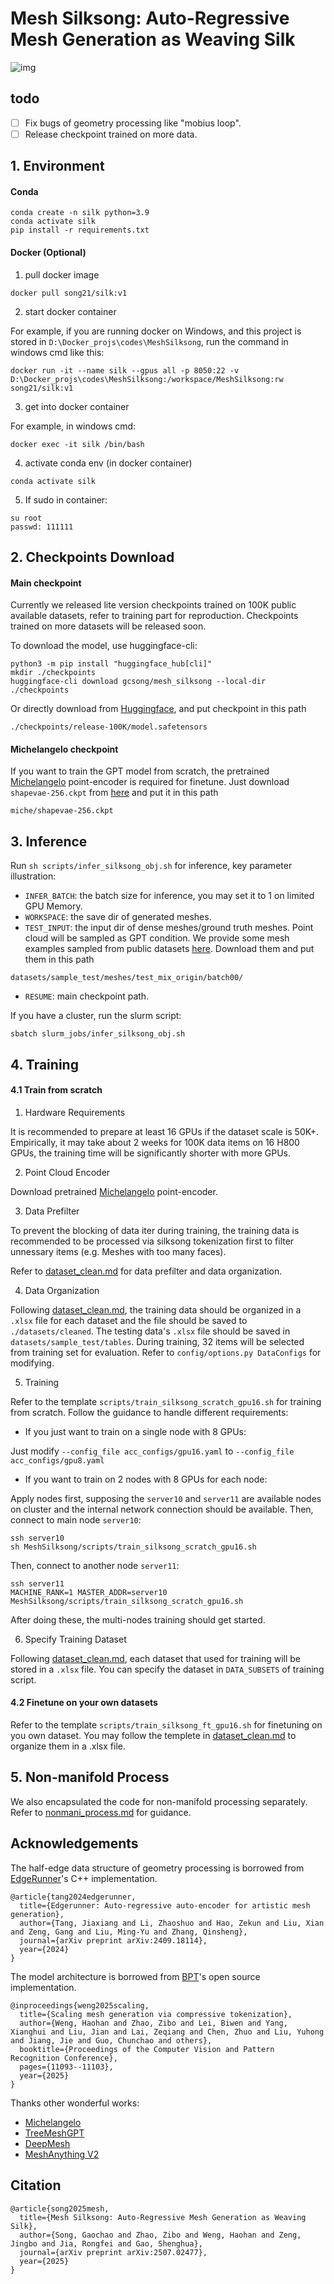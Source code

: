 # Mesh Silksong: Auto-Regressive Mesh Generation as Weaving Silk


![img](./assets/teaser_mid_compress.png)

## todo
- [ ] Fix bugs of geometry processing like "mobius loop".
- [ ] Release checkpoint trained on more data.

## 1. Environment
#### Conda
```
conda create -n silk python=3.9
conda activate silk
pip install -r requirements.txt
```
#### Docker (Optional)
1. pull docker image
```
docker pull song21/silk:v1
```
2. start docker container

For example, if you are running docker on Windows, and this project is stored in `D:\Docker_projs\codes\MeshSilksong`, run the command in windows cmd like this:
```
docker run -it --name silk --gpus all -p 8050:22 -v D:\Docker_projs\codes\MeshSilksong:/workspace/MeshSilksong:rw song21/silk:v1
```
3. get into docker container

For example, in windows cmd:
```
docker exec -it silk /bin/bash
```
4. activate conda env (in docker container)
```
conda activate silk
```
5. If sudo in container:
```
su root
passwd: 111111
```

## 2. Checkpoints Download

#### Main checkpoint

Currently we released lite version checkpoints trained on 100K public available datasets, refer to training part for reproduction. Checkpoints trained on more datasets will be released soon.

To download the model, use huggingface-cli:

```
python3 -m pip install "huggingface_hub[cli]"
mkdir ./checkpoints
huggingface-cli download gcsong/mesh_silksong --local-dir ./checkpoints
```
Or directly download from [Huggingface](https://huggingface.co/gcsong/mesh_silksong/tree/main), and put checkpoint in this path
```
./checkpoints/release-100K/model.safetensors
```

#### Michelangelo checkpoint

If you want to train the GPT model from scratch, the pretrained [Michelangelo](https://github.com/NeuralCarver/Michelangelo) point-encoder is required for finetune. Just download `shapevae-256.ckpt` from [here](https://huggingface.co/Maikou/Michelangelo/tree/main/checkpoints/aligned_shape_latents) and put it in this path
```
miche/shapevae-256.ckpt
```

## 3. Inference
Run `sh scripts/infer_silksong_obj.sh` for inference, key parameter illustration:
- `INFER_BATCH`: the batch size for inference, you may set it to 1 on limited GPU Memory.
- `WORKSPACE`: the save dir of generated meshes.
- `TEST_INPUT`: the input dir of dense meshes/ground truth meshes. Point cloud will be sampled as GPT condition. We provide some mesh examples sampled from public datasets [here](https://drive.google.com/drive/folders/1zR7UpC1LJPN2mQC_CfR-Dn2lHRWXG5Eb?usp=sharing). Download them and put them in this path
```
datasets/sample_test/meshes/test_mix_origin/batch00/
```
- `RESUME`: main checkpoint path.

If you have a cluster, run the slurm script:
```
sbatch slurm_jobs/infer_silksong_obj.sh
```

## 4. Training
#### 4.1 Train from scratch
1. Hardware Requirements

It is recommended to prepare at least 16 GPUs if the dataset scale is 50K+. Empirically, it may take about 2 weeks for 100K data items on 16 H800 GPUs, the training time will be significantly shorter with more GPUs.

2. Point Cloud Encoder

Download pretrained [Michelangelo](https://github.com/NeuralCarver/Michelangelo) point-encoder.

3. Data Prefilter

To prevent the blocking of data iter during training, the training data is recommended to be processed via silksong tokenization first to filter unnessary items (e.g. Meshes with too many faces).

Refer to [dataset_clean.md](https://github.com/gaochao-s/Mesh-Silksong/blob/main/dataset_clean.md) for data prefilter and data organization.


4. Data Organization

Following [dataset_clean.md](https://github.com/gaochao-s/Mesh-Silksong/blob/main/dataset_clean.md), the training data should be organized in a `.xlsx` file for each dataset and the file should be saved to `./datasets/cleaned`. The testing data's `.xlsx` file should be saved in `datasets/sample_test/tables`. During training, 32 items will be selected from training set for evaluation. Refer to `config/options.py DataConfigs` for modifying. 


5. Training

Refer to the template `scripts/train_silksong_scratch_gpu16.sh` for training from scratch. Follow the guidance to handle different requirements:

- If you just want to train on a single node with 8 GPUs: 

Just modify `--config_file acc_configs/gpu16.yaml` to `--config_file acc_configs/gpu8.yaml`

- If you want to train on 2 nodes with 8 GPUs for each node:

Apply nodes first, supposing the `server10` and `server11` are available nodes on cluster and the internal network connection should be available. Then, connect to main node `server10`:
```
ssh server10
sh MeshSilksong/scripts/train_silksong_scratch_gpu16.sh
```
Then, connect to another node `server11`:
```
ssh server11
MACHINE_RANK=1 MASTER_ADDR=server10 MeshSilksong/scripts/train_silksong_scratch_gpu16.sh
```
After doing these, the multi-nodes training should get started.

6. Specify Training Dataset

Following [dataset_clean.md](https://github.com/gaochao-s/Mesh-Silksong/blob/main/dataset_clean.md), each dataset that used for training will be stored in a `.xlsx` file. You can specify the dataset in `DATA_SUBSETS` of training script.


#### 4.2 Finetune on your own datasets
Refer to the template `scripts/train_silksong_ft_gpu16.sh` for finetuning on you own dataset. You may follow the templete in [dataset_clean.md](https://github.com/gaochao-s/Mesh-Silksong/blob/main/dataset_clean.md) to organize them in a .xlsx file.


## 5. Non-manifold Process

We also encapsulated the code for non-manifold processing separately. Refer to [nonmani_process.md](https://github.com/gaochao-s/Mesh-Silksong/blob/main/nonmani_process.md) for guidance.

## Acknowledgements
The half-edge data structure of geometry processing is borrowed from [EdgeRunner](https://github.com/NVlabs/EdgeRunner)'s C++ implementation.
```
@article{tang2024edgerunner,
  title={Edgerunner: Auto-regressive auto-encoder for artistic mesh generation},
  author={Tang, Jiaxiang and Li, Zhaoshuo and Hao, Zekun and Liu, Xian and Zeng, Gang and Liu, Ming-Yu and Zhang, Qinsheng},
  journal={arXiv preprint arXiv:2409.18114},
  year={2024}
}
```
The model architecture is borrowed from [BPT](https://github.com/Tencent-Hunyuan/bpt)'s open source implementation.
```
@inproceedings{weng2025scaling,
  title={Scaling mesh generation via compressive tokenization},
  author={Weng, Haohan and Zhao, Zibo and Lei, Biwen and Yang, Xianghui and Liu, Jian and Lai, Zeqiang and Chen, Zhuo and Liu, Yuhong and Jiang, Jie and Guo, Chunchao and others},
  booktitle={Proceedings of the Computer Vision and Pattern Recognition Conference},
  pages={11093--11103},
  year={2025}
}
```
Thanks other wonderful works:
- [Michelangelo](https://github.com/NeuralCarver/Michelangelo)
- [TreeMeshGPT](https://github.com/sail-sg/TreeMeshGPT)
- [DeepMesh](https://github.com/zhaorw02/DeepMesh)
- [MeshAnything V2](https://github.com/buaacyw/MeshAnythingV2/tree/main)



## Citation

```
@article{song2025mesh,
  title={Mesh Silksong: Auto-Regressive Mesh Generation as Weaving Silk},
  author={Song, Gaochao and Zhao, Zibo and Weng, Haohan and Zeng, Jingbo and Jia, Rongfei and Gao, Shenghua},
  journal={arXiv preprint arXiv:2507.02477},
  year={2025}
}
```
